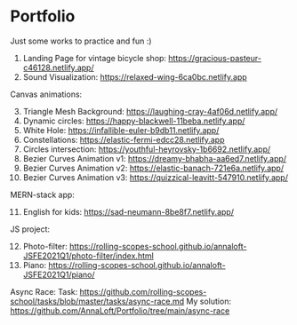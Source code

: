 # Portfolio
Just some works to practice and fun :)

1. Landing Page for vintage bicycle shop: https://gracious-pasteur-c46128.netlify.app/
2. Sound Visualization: https://relaxed-wing-6ca0bc.netlify.app


Canvas animations:

3. Triangle Mesh Background: https://laughing-cray-4af06d.netlify.app/
4. Dynamic circles: https://happy-blackwell-11beba.netlify.app/
5. White Hole: https://infallible-euler-b9db11.netlify.app/
6. Constellations: https://elastic-fermi-edcc28.netlify.app
7. Circles intersection: https://youthful-heyrovsky-1b6692.netlify.app/
8. Bezier Curves Animation v1: https://dreamy-bhabha-aa6ed7.netlify.app/
9. Bezier Curves Animation v2: https://elastic-banach-721e6a.netlify.app/
10. Bezier Curves Animation v3: https://quizzical-leavitt-547910.netlify.app/


MERN-stack app: 

11. English for kids: https://sad-neumann-8be8f7.netlify.app/

JS project: 

12. Photo-filter: https://rolling-scopes-school.github.io/annaloft-JSFE2021Q1/photo-filter/index.html
13. Piano: https://rolling-scopes-school.github.io/annaloft-JSFE2021Q1/piano/

Async Race: 
  Task: https://github.com/rolling-scopes-school/tasks/blob/master/tasks/async-race.md
  My solution: https://github.com/AnnaLoft/Portfolio/tree/main/async-race
